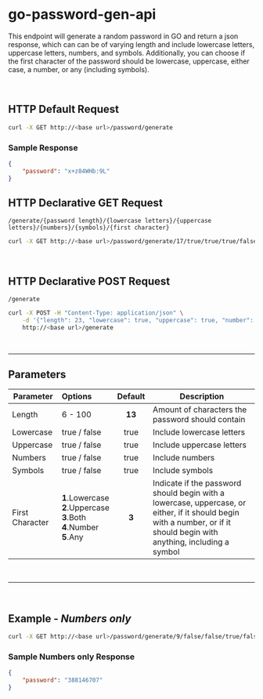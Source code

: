 # go-password-gen-api

This endpoint will generate a random password in GO and return a json response, which can can be of varying length and include lowercase letters, uppercase letters, numbers, and symbols. Additionally, you can choose if the first character of the password should be lowercase, uppercase, either case, a number, or any (including symbols).  

<br>


## HTTP Default Request  

```sh
curl -X GET http://<base url>/password/generate
```

### Sample Response  
```json
{
    "password": "x+z84WHb:9L"
}
```  


## HTTP Declarative GET Request  

`/generate/{password length}/{lowercase letters}/{uppercase letters}/{numbers}/{symbols}/{first character}`  

```sh 
curl -X GET http://<base url>/password/generate/17/true/true/true/false/3
```

<br>

## HTTP Declarative POST Request  

`/generate`  

```sh 
curl -X POST -H "Content-Type: application/json" \
	-d '{"length": 23, "lowercase": true, "uppercase": true, "number": true, "symbol": true, "firstLetter": 5}' \
	http://<base url>/generate
```

<br>

---  

## Parameters  

| Parameter        | Options             | Default  | Description                                       |
| ---              | :---                | :---:    | ---                                               |
| Length           | 6 - 100             | **13**   | Amount of characters the password should contain  |
| Lowercase        | true / false        | true     | Include lowercase letters                         |
| Uppercase        | true / false        | true     | Include uppercase letters                         |
| Numbers          | true / false        | true     | Include numbers                                   |
| Symbols          | true / false        | true     | Include symbols                                   |
| First Character  | **1**.Lowercase<br> **2**.Uppercase<br> **3**.Both <br> **4**.Number <br> **5**.Any | **3** | Indicate if the password should begin with a lowercase, uppercase, or either, if it should begin with a number, or if it should begin with anything, including a symbol |



<br>

---

<br>

## Example - *Numbers only*  

```sh 
curl -X GET http://<base url>/password/generate/9/false/false/true/false/4
```


### Sample Numbers only Response  

```json
{
    "password": "388146707"
}
```  

